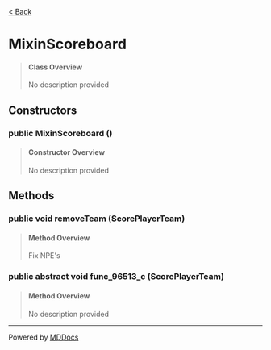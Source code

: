 [< Back](../README.md)
# MixinScoreboard #
>#### Class Overview ####
>No description provided
## Constructors ##
### public MixinScoreboard () ###
>#### Constructor Overview ####
>No description provided
>
## Methods ##
### public void removeTeam (ScorePlayerTeam) ###
>#### Method Overview ####
>Fix NPE's
>
### public abstract void func_96513_c (ScorePlayerTeam) ###
>#### Method Overview ####
>No description provided
>

---
Powered by [MDDocs](https://github.com/VRCube/MDDocs)